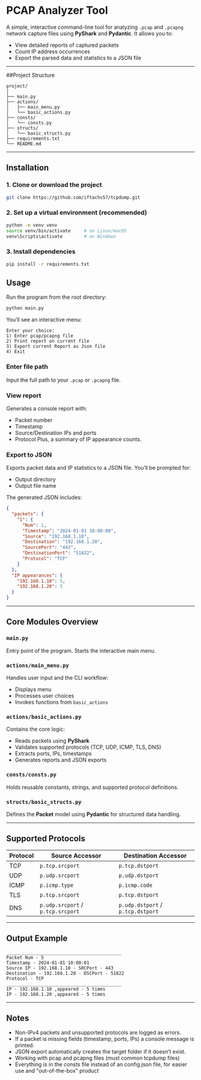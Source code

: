 # PCAP Analyzer Tool

A simple, interactive command-line tool for analyzing `.pcap` and `.pcapng` network capture files using **PyShark** and **Pydantic**.
It allows you to:

* View detailed reports of captured packets
* Count IP address occurrences
* Export the parsed data and statistics to a JSON file

---

##Project Structure

```
project/
│
├── main.py
├── actions/
│   ├── main_menu.py
│   └── basic_actions.py
├── consts/
│   └── consts.py
├── structs/
│   └── basic_structs.py
├── requirements.txt
└── README.md
```

---

## Installation

### 1. Clone or download the project

```bash
git clone https://github.com/iftachs57/tcpdump.git
```

### 2. Set up a virtual environment (recommended)

```bash
python -m venv venv
source venv/bin/activate     # on Linux/macOS
venv\Scripts\activate        # on Windows
```

### 3. Install dependencies

```bash
pip install -r requirements.txt
```

## Usage

Run the program from the root directory:

```bash
python main.py
```

You’ll see an interactive menu:

    Enter your choice:
    1) Enter pcap/pcapng file
    2) Print report on current file
    3) Export current Report as Json file
    4) Exit

### Enter file path

Input the full path to your `.pcap` or `.pcapng` file.

### View report

Generates a console report with:

* Packet number
* Timestamp
* Source/Destination IPs and ports
* Protocol
  Plus, a summary of IP appearance counts.

### Export to JSON

Exports packet data and IP statistics to a JSON file.
You’ll be prompted for:

* Output directory
* Output file name

The generated JSON includes:

```json
{
  "packets": {
    "1": {
      "Num": 1,
      "Timestamp": "2024-01-01 10:00:00",
      "Source": "192.168.1.10",
      "Destination": "192.168.1.20",
      "SourcePort": "443",
      "DestinationPort": "51822",
      "Protocol": "TCP"
    }
  },
  "IP appearances": {
    "192.168.1.10": 5,
    "192.168.1.20": 5
  }
}
```

---

## Core Modules Overview

### `main.py`

Entry point of the program. Starts the interactive main menu.

### `actions/main_menu.py`

Handles user input and the CLI workflow:

* Displays menu
* Processes user choices
* Invokes functions from `basic_actions`

### `actions/basic_actions.py`

Contains the core logic:

* Reads packets using **PyShark**
* Validates supported protocols (TCP, UDP, ICMP, TLS, DNS)
* Extracts ports, IPs, timestamps
* Generates reports and JSON exports

### `consts/consts.py`

Holds reusable constants, strings, and supported protocol definitions.

### `structs/basic_structs.py`

Defines the **Packet** model using **Pydantic** for structured data handling.

---

## Supported Protocols

| Protocol | Source Accessor                   | Destination Accessor              |
| -------- | --------------------------------- | --------------------------------- |
| TCP      | `p.tcp.srcport`                   | `p.tcp.dstport`                   |
| UDP      | `p.udp.srcport`                   | `p.udp.dstport`                   |
| ICMP     | `p.icmp.type`                     | `p.icmp.code`                     |
| TLS      | `p.tcp.srcport`                   | `p.tcp.dstport`                   |
| DNS      | `p.udp.srcport` / `p.tcp.srcport` | `p.udp.dstport` / `p.tcp.dstport` |

---

## Output Example

```
___________________________________________
Packet Num - 5
Timestamp - 2024-01-01 10:00:01
Source IP - 192.168.1.10 - SRCPort - 443
Destination - 192.168.1.20 - DSCPort - 51822
Protocol - TCP
___________________________________________
IP - 192.168.1.10 ,appeared - 5 times
IP - 192.168.1.20 ,appeared - 5 times
```

---

## Notes

* Non-IPv4 packets and unsupported protocols are logged as errors.
* If a packet is missing fields (timestamp, ports, IPs) a console message is printed.
* JSON export automatically creates the target folder if it doesn’t exist.
* Working with pcap and pcapng files (must common tcpdump files)
* Everything is in the consts file instead of an config.json file, for easier use and "out-of-the-box" product

